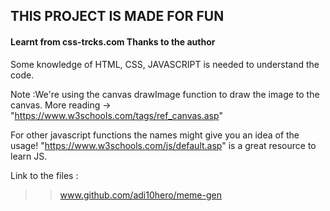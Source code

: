 ## THIS PROJECT IS MADE FOR FUN

#### Learnt from css-trcks.com Thanks to the author

Some knowledge of  HTML, CSS, JAVASCRIPT is needed to understand the code.

Note :We're using the canvas drawImage function to draw the image to the canvas.
More reading -> "https://www.w3schools.com/tags/ref_canvas.asp"

For other javascript functions the names might give you an idea of the usage!
"https://www.w3schools.com/js/default.asp" is a great resource to learn JS.

Link to the files :
>> www.github.com/adi10hero/meme-gen
